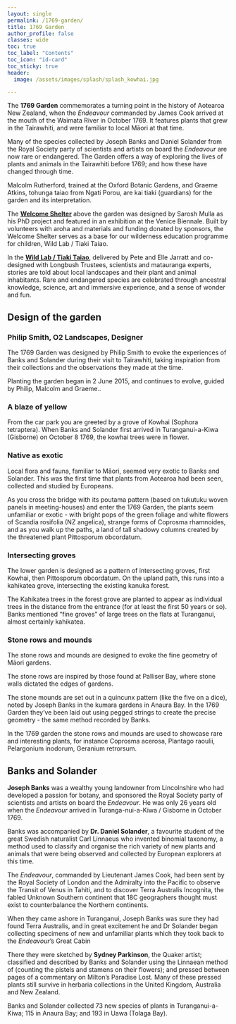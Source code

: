 ```yaml
---
layout: single
permalink: /1769-garden/
title: 1769 Garden
author_profile: false
classes: wide
toc: true
toc_label: "Contents"
toc_icon: "id-card"
toc_sticky: true
header:
  image: /assets/images/splash/splash_kowhai.jpg

---
```


The **1769 Garden** commemorates a turning point in the history of Aotearoa New Zealand, when the *Endeavour* commanded by James Cook arrived at the mouth of the Waimata River in October 1769.  It features plants that grew in the Tairawhiti, and were familiar to local Māori at that time.

Many of the species collected by Joseph Banks and Daniel Solander from the Royal Society party of scientists and artists on board the *Endeavour* are now rare or endangered.  The Garden offers a way of exploring the lives of plants and animals in the Tairawhiti before 1769; and how these have changed through time.

Malcolm Rutherford, trained at the Oxford Botanic Gardens, and Graeme Atkins, tohunga taiao from Ngati Porou, are kai tiaki (guardians) for the garden and its interpretation.

The [**Welcome Shelter**](/shelter) above the garden was designed by Sarosh Mulla as his PhD project and featured in an exhibition at the Venice Biennale. Built by volunteers with aroha and materials and funding donated by sponsors, the Welcome Shelter serves as a base for our wilderness education programme for children, Wild Lab / Tiaki Taiao.

In the [**Wild Lab / Tiaki Taiao**](/wildlab), delivered by Pete and Elle Jarratt and co-designed with Longbush Trustees, scientists and matauranga experts, stories are told about local landscapes and their plant and animal inhabitants. Rare and endangered species are celebrated through ancestral knowledge, science, art and immersive experience, and a sense of wonder and fun.

## Design of the garden

### Philip Smith, O2 Landscapes, Designer
The 1769 Garden was designed by Philip Smith to evoke the experiences of Banks and Solander during their visit to Tairawhiti, taking inspiration from their collections and the observations they made at the time. 

Planting the garden began in  2 June 2015, and continues to evolve, guided by Philip, Malcolm and Graeme..

### A blaze of yellow
From the car park you are greeted by a grove of Kowhai (Sophora tetraptera).  When Banks and Solander first arrived in Turanganui-a-Kiwa (Gisborne) on October 8 1769, the kowhai trees were in flower.

### Native as exotic
Local flora and fauna, familiar to Māori, seemed very exotic to Banks and Solander.  This was the first time that plants from Aotearoa had been seen, collected and studied by Europeans.

As you cross the bridge with its poutama pattern (based on tukutuku woven panels in meeting-houses) and enter the 1769 Garden, the plants seem unfamiliar or exotic - with bright pops of the green foliage and white flowers of Scandia rosifolia (NZ angelica), strange forms of Coprosma rhamnoides, and as you walk up the paths, a land of tall shadowy columns created by the threatened plant Pittosporum obcordatum. 

### Intersecting groves
The lower garden is designed as a pattern of intersecting groves, first Kowhai, then Pittosporum obcordatum. On the upland path, this runs into a kahikatea grove, intersecting the existing kanuka forest. 

The Kahikatea trees in the forest grove are planted to appear as individual trees in the distance from the entrance (for at least the first 50 years or so). Banks mentioned “fine groves” of large trees on the flats at Turanganui, almost certainly kahikatea.

### Stone rows and mounds
The stone rows and mounds are designed to evoke the fine geometry of Māori gardens.

The stone rows are inspired by those found at Palliser Bay, where stone walls dictated the edges of gardens. 


The stone mounds are set out in a quincunx pattern (like the five on a dice), noted by Joseph Banks in the kumara gardens in Anaura Bay. In the 1769 Garden they’ve been laid out using pegged strings to create the precise geometry - the same method recorded by Banks.  

In the 1769 garden the stone rows and mounds are used to showcase rare and interesting plants, for instance Coprosma acerosa, Plantago raoulii, Pelargonium inodorum, Geranium retrorsum. 

## Banks and Solander 

**Joseph Banks** was a wealthy young landowner from Lincolnshire who had developed a passion for botany, and sponsored the Royal Society party of scientists and artists on board the *Endeavour*.  He was only 26 years old when the *Endeavour* arrived in Turanga-nui-a-Kiwa / Gisborne in October 1769. 

Banks was accompanied by **Dr. Daniel Solander**, a favourite student of the great Swedish naturalist Carl Linnaeus who invented binomial taxonomy, a method used to classify and organise the rich variety of new plants and animals that were being observed and collected by European explorers at this time.

The *Endeavour*, commanded by Lieutenant James Cook, had been sent by the Royal Society of London and the Admiralty into the Pacific to observe the Transit of Venus in Tahiti, and to discover Terra Australis Incognita, the fabled Unknown Southern continent that 18C geographers thought must exist to counterbalance the Northern continents.

When they came ashore in Turanganui, Joseph Banks was sure they had found Terra Australis, and in great excitement he and Dr Solander began collecting specimens of new and unfamiliar plants which they took back to the *Endeavour*’s Great Cabin  

There they were sketched by **Sydney Parkinson**, the Quaker artist; classified and described by Banks and Solander using the Linnaean method of (counting the pistels and stamens on their flowers); and pressed between pages of a commentary on Milton’s Paradise Lost.  Many of these pressed plants still survive in herbaria collections in the United Kingdom, Australia and New Zealand.

Banks and Solander collected 73 new species of plants in Turanganui-a-Kiwa; 115 in Anaura Bay; and 193 in Uawa (Tolaga Bay).
